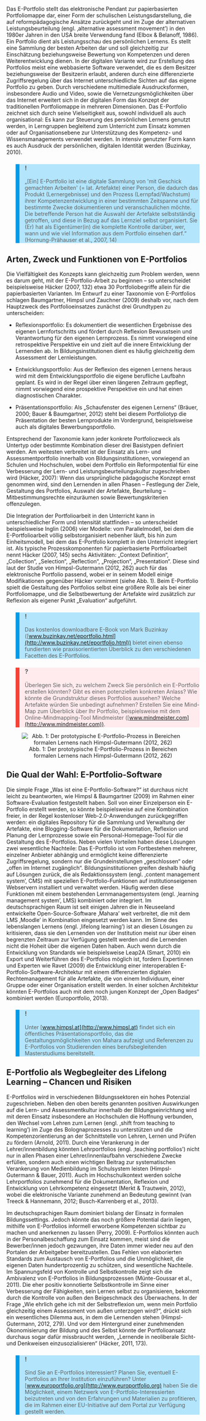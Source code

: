 <!-- filename: 02_E-Portfolios.md -->
<!-- title: E-Portfolios -->

Das E-Portfolio stellt das elektronische Pendant zur papierbasierten Portfoliomappe dar, einer Form der schulischen Leistungsdarstellung, die auf reformpädagogische Ansätze zurückgeht und im Zuge der alternativen Leistungsbeurteilung (engl. ‚alternative assessment movement’) in den 1980er Jahren in den USA breite Verwendung fand (Elbox & Belanoff, 1986). Ein Portfolio dient als Leistungsschau des persönlichen Lernens. Es stellt eine Sammlung der besten Arbeiten dar und soll gleichzeitig zur Einschätzung beziehungsweise Bewertung von Kompetenzen und deren Weiterentwicklung dienen. In der digitalen Variante wird zur Erstellung des Portfolios meist eine webbasierte Software verwendet, die es dem Besitzer beziehungsweise der Besitzerin erlaubt, anderen durch eine differenzierte Zugriffsregelung über das Internet unterschiedliche Sichten auf das eigene Portfolio zu geben. Durch verschiedene multimediale Ausdrucksformen, insbesondere Audio und Video, sowie die Vernetzungsmöglichkeiten über das Internet erweitert sich in der digitalen Form das Konzept der traditionellen Portfoliomappe in mehreren Dimensionen. Das E-Portfolio zeichnet sich durch seine Vielseitigkeit aus, sowohl individuell als auch organisational: Es kann zur Steuerung des persönlichen Lernens genutzt werden, in Lerngruppen begleitend zum Unterricht zum Einsatz kommen oder auf Organisationsebene zur Unterstützung des Kompetenz- und Wissensmanagements verwendet werden. In intensiv genutzter Form kann es auch Ausdruck der persönlichen, digitalen Identität werden (Buzinkay, 2010).

<blockquote style="background: #B3E5FC; border-left: 10px solid #039BE5">

### !

„\[Ein] E-Portfolio ist eine digitale Sammlung von 'mit Geschick gemachten Arbeiten' (= lat. Artefakte) einer Person, die dadurch das Produkt (Lernergebnisse) und den Prozess (Lernpfad/Wachstum) ihrer Kompetenzentwicklung in einer bestimmten Zeitspanne und für bestimmte Zwecke dokumentieren und veranschaulichen möchte. Die betreffende Person hat die Auswahl der Artefakte selbstständig getroffen, und diese in Bezug auf das Lernziel selbst organisiert. Sie (Er) hat als Eigentümer(in) die komplette Kontrolle darüber, wer, wann und wie viel Information aus dem Portfolio einsehen darf.“ (Hornung-Prähauser et al., 2007, 14)

</blockquote>

## **Arten, Zweck und Funktionen von E-Portfolios**

Die Vielfältigkeit des Konzepts kann gleichzeitig zum Problem werden, wenn es darum geht, mit der E-Portfolio-Arbeit zu beginnen – so unterscheidet beispielsweise Häcker (2007, 132) etwa 30 Portfoliobegriffe allein für die papierbasierten Varianten. Im Entwurf zu einer Taxonomie von E-Portfolios schlagen Baumgartner, Himpsl und Zauchner (2009) deshalb vor, nach dem Hauptzweck des Portfolioeinsatzes zunächst drei Grundtypen zu unterscheiden:

- Reflexionsportfolio: Es dokumentiert die wesentlichen Ergebnisse des eigenen Lernfortschritts und fördert durch Reflexion Bewusstsein und Verantwortung für den eigenen Lernprozess. Es nimmt vorwiegend eine retrospektive Perspektive ein und zielt auf die innere Entwicklung der Lernenden ab. In Bildungsinstitutionen dient es häufig gleichzeitig dem Assessment der Lernleistungen.

- Entwicklungsportfolio: Aus der Reflexion des eigenen Lernens heraus wird mit dem Entwicklungsportfolio die eigene berufliche Laufbahn geplant. Es wird in der Regel über einen längeren Zeitraum gepflegt, nimmt vorwiegend eine prospektive Perspektive ein und hat einen diagnostischen Charakter.

- Präsentationsportfolio: Als „Schaufenster des eigenen Lernens“ (Bräuer, 2000; Bauer & Baumgartner, 2012) steht bei diesem Portfoliotyp die Präsentation der besten Lernprodukte im Vordergrund, beispielsweise auch als digitales Bewerbungsportfolio.

Entsprechend der Taxonomie kann jeder konkrete Portfoliozweck als Untertyp oder bestimmte Kombination dieser drei Basistypen definiert werden. Am weitesten verbreitet ist der Einsatz als Lern- und Assessmentportfolio innerhalb von Bildungsinstitutionen, vorwiegend an Schulen und Hochschulen, wobei dem Portfolio ein Reformpotential für eine Verbesserung der Lern- und Leistungsbeurteilungskultur zugeschrieben wird (Häcker, 2007): Wenn das ursprüngliche pädagogische Konzept ernst genommen wird, sind den Lernenden in allen Phasen – Festlegung der Ziele, Gestaltung des Portfolios, Auswahl der Artefakte, Beurteilung – Mitbestimmungsrechte einzuräumen sowie Bewertungskriterien offenzulegen.

Die Integration der Portfolioarbeit in den Unterricht kann in unterschiedlicher Form und Intensität stattfinden – so unterscheidet beispielsweise Inglin (2006) vier Modelle: vom Parallelmodell, bei dem die E-Portfolioarbeit völlig selbstorganisiert nebenher läuft, bis hin zum Einheitsmodell, bei dem das E-Portfolio komplett in den Unterricht integriert ist. Als typische Prozesskomponenten für papierbasierte Portfolioarbeit nennt Häcker (2007, 145) sechs Aktivitäten: „Context Definition“, „Collection“, „Selection“, „Reflection“, „Projection“, „Presentation“. Diese sind laut der Studie von Himpsl-Gutermann (2012, 262) auch für das elektronische Portfolio passend, wobei er in seinem Modell einige Modifikationen gegenüber Häcker vornimmt (siehe Abb. 1). Beim E-Portfolio spielt die Gestaltung des Portfolios selbst eine größere Rolle als bei einer Portfoliomappe, und die Selbstbewertung der Artefakte wird zusätzlich zur Reflexion als eigener Punkt „Evaluation“ aufgeführt.

<blockquote style="background: #B3E5FC; border-left: 10px solid #039BE5">

### !

Das kostenlos downloadbare E-Book von Mark Buzinkay ([www.buzinkay.net/eportfolio.html](http://www.buzinkay.net/eportfolio.html)) bietet einen ebenso fundierten wie praxisorientierten Überblick zu den verschiedenen Facetten des E-Portfolios.

</blockquote>

<blockquote style="background: #FFEBEE; border-left: 10px solid #F44336">

### ?

Überlegen Sie sich, zu welchem Zweck Sie persönlich ein E-Portfolio erstellen könnten? Gibt es einen potenziellen konkreten Anlass? Wie könnte die Grundstruktur dieses Portfolios aussehen? Welche Artefakte würden Sie unbedingt aufnehmen? Erstellen Sie eine Mind-Map zum Überblick über Ihr Portfolio, beispielsweise mit dem Online-Mindmapping-Tool Mindmeister ([www.mindmeister.com](http://www.mindmeister.com)).

</blockquote>

<center><figure>
  <img src="https://raw.githubusercontent.com/ed-tech-at/L3T/refs/heads/main/28_Offene_und_partizipative_Lernkonzepte/img/01_Der_prototypische_EPortfolioProzess_in_Bereichen_formalen_Lernens_nach_HimpslGut.png" alt="Abb. 1: Der prototypische E-Portfolio-Prozess in Bereichen formalen Lernens nach Himpsl-Gutermann (2012, 262)">
  <figcaption>Abb. 1: Der prototypische E-Portfolio-Prozess in Bereichen formalen Lernens nach Himpsl-Gutermann (2012, 262)</figcaption>
</figure></center>


## **Die Qual der Wahl: E-Portfolio-Software**

Die simple Frage „Was ist eine E-Portfolio-Software?“ ist durchaus nicht leicht zu beantworten, wie Himpsl & Baumgartner (2009) im Rahmen einer Software-Evaluation festgestellt haben. Soll von einer Einzelperson ein E-Portfolio erstellt werden, so könnte beispielsweise auf eine Kombination freier, in der Regel kostenloser Web-2.0-Anwendungen zurückgegriffen werden: ein digitales Repository für die Sammlung und Verwaltung der Artefakte, eine Blogging-Software für die Dokumentation, Reflexion und Planung der Lernprozesse sowie ein Personal-Homepage-Tool für die Gestaltung des E-Portfolios. Neben vielen Vorteilen haben diese Lösungen zwei wesentliche Nachteile: Das E-Portfolio ist vom Fortbestehen mehrerer, einzelner Anbieter abhängig und ermöglicht keine differenzierte Zugriffsregelung, sondern nur die Grundeinstellungen „geschlossen“ oder „offen im Internet zugänglich“. Bildungsinstitutionen greifen deshalb häufig auf Lösungen zurück, die als Redaktionssystem (engl. ‚content management system’, CMS) mit speziellen E-Portfolio-Funktionen auf institutionseigenen Webservern installiert und verwaltet werden. Häufig werden diese Funktionen mit einem bestehenden Lernmanagementsystem (engl. ‚learning management system’, LMS) kombiniert oder integriert. Im deutschsprachigen Raum ist seit einigen Jahren die in Neuseeland entwickelte Open-Source-Software ‚Mahara’ weit verbreitet, die mit dem LMS ‚Moodle’ in Kombination eingesetzt werden kann. Im Sinne des lebenslangen Lernens (engl. ‚lifelong learning’) ist an diesen Lösungen zu kritisieren, dass sie den Lernenden von der Institution meist nur über einen begrenzten Zeitraum zur Verfügung gestellt werden und die Lernenden nicht die Hoheit über die eigenen Daten haben. Auch wenn durch die Entwicklung von Standards wie beispielsweise Leap2A (Smart, 2010) ein Export und Weiterführen des E-Portfolios möglich ist, fordern Expertinnen und Experten wie Ravet (2009) die Entwicklung einer interoperablen E-Portfolio-Software-Architektur mit einem differenzierten digitalen Rechtemanagement für alle Artefakte, die von einem Individuum, einer Gruppe oder einer Organisation erstellt werden. In einer solchen Architektur könnten E-Portfolios auch mit dem noch jungen Konzept der „Open Badges“ kombiniert werden (Europortfolio, 2013).

<blockquote style="background: #B3E5FC; border-left: 10px solid #039BE5">

### !

Unter [www.himpsl.at](http://www.himpsl.at) findet sich ein öffentliches Präsentationsportfolio, das die Gestaltungsmöglichkeiten von Mahara aufzeigt und Referenzen zu E-Portfolios von Studierenden eines berufsbegleitenden Masterstudiums bereitstellt.

</blockquote>

## **E-Portfolio als Wegbegleiter des Lifelong Learning – Chancen und Risiken**

E-Portfolios wird in verschiedenen Bildungssektoren ein hohes Potenzial zugeschrieben. Neben den oben bereits genannten positiven Auswirkungen auf die Lern- und Assessmentkultur innerhalb der Bildungseinrichtung wird mit deren Einsatz insbesondere an Hochschulen die Hoffnung verbunden, den Wechsel vom Lehren zum Lernen (engl. ‚shift from teaching to learning’) im Zuge des Bolognaprozesses zu unterstützen und die Kompetenzorientierung an der Schnittstelle von Lehren, Lernen und Prüfen zu fördern (Arnold, 2011). Durch eine Verankerung in der Lehrer/innenbildung könnten Lehrportfolios (engl. ‚teaching portfolios’) nicht nur in allen Phasen einer Lehrer/innenlaufbahn verschiedene Zwecke erfüllen, sondern auch einen wichtigen Beitrag zur systematischen Verankerung von Medienbildung im Schulsystem leisten (Himpsl-Gutermann & Bauer, 2011). Auch im Hochschulkontext werden solche Lehrportfolios zunehmend für die Dokumentation, Reflexion und Entwicklung von Lehrkompetenz eingesetzt (Merkt & Trautwein, 2012), wobei die elektronische Variante zunehmend an Bedeutung gewinnt (van Treeck & Hannemann, 2012; Busch-Karrenberg et al., 2013).

Im deutschsprachigen Raum dominiert bislang der Einsatz in formalen Bildungssettings. Jedoch könnte das noch größere Potential darin liegen, mithilfe von E-Portfolios informell erworbene Kompetenzen sichtbar zu machen und anerkennen zu lassen (Perry, 2009). E-Portfolios könnten auch in der Personalbeschaffung zum Einsatz kommen, meist sind die Bewerber/innen jedoch gezwungen, ihre Daten immer wieder neu auf den Portalen der Arbeitgeber bereitzustellen. Das Fehlen von elaborierten Standards zum Austausch von E-Portfolios und die Unmöglichkeit, die eigenen Daten hundertprozentig zu schützen, sind wesentliche Nachteile. Im Spannungsfeld von Kontrolle und Selbstkontrolle zeigt sich die Ambivalenz von E-Portfolios in Bildungsprozessen (Münte-Goussar et al., 2011). Die eher positiv konnotierte Selbstkontrolle im Sinne einer Verbesserung der Fähigkeiten, sein Lernen selbst zu organisieren, bekommt durch die Kontrolle von außen den Beigeschmack des Überwachens. In der Frage „Wie ehrlich gehe ich mit der Selbstreflexion um, wenn mein Portfolio gleichzeitig einem Assessment von außen unterzogen wird?“, drückt sich ein wesentliches Dilemma aus, in dem die Lernenden stehen (Himpsl-Gutermann, 2012, 279). Und vor dem Hintergrund einer zunehmenden Ökonomisierung der Bildung und des Selbst könnte der Portfolioansatz durchaus sogar dafür missbraucht werden, „Lernende in neoliberale Sicht- und Denkweisen einzusozialisieren“ (Häcker, 2011, 173).

<blockquote style="background: #B3E5FC; border-left: 10px solid #039BE5">

### !

Sind Sie an E-Portfolios interessiert? Planen Sie, eventuell E-Portfolios an Ihrer Institution einzuführen? Unter [www.europortfolio.org](http://www.europortfolio.org) haben Sie die Möglichkeit, einem Netzwerk von E-Portfolio-Interessierten beizutreten und von den Erfahrungen und Materialien zu profitieren, die im Rahmen einer EU-Initiative auf dem Portal zur Verfügung gestellt werden.

</blockquote>
